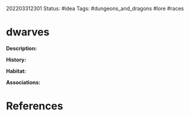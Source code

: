 202203312301
Status: #idea
Tags: #dungeons_and_dragons #lore #races

# dwarves
**Description:** 

**History:** 

**Habitat:** 

**Associations:** 




# References